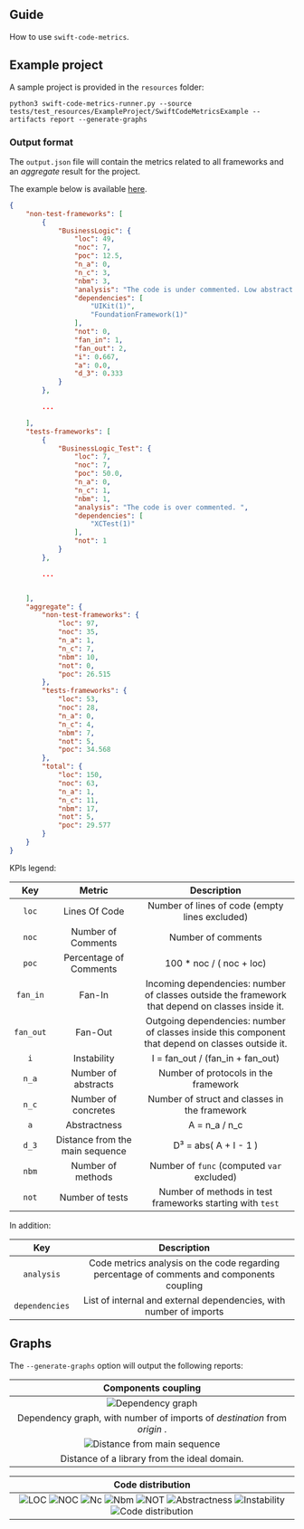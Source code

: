 ## Guide

How to use `swift-code-metrics`.

## Example project

A sample project is provided in the `resources` folder:

`python3 swift-code-metrics-runner.py --source tests/test_resources/ExampleProject/SwiftCodeMetricsExample --artifacts report --generate-graphs`

### Output format

The `output.json` file will contain the metrics related to all frameworks
and an _aggregate_ result for the project.

The example below is available [here](../swift_code_metrics/tests/test_resources/expected_output.json).

```json
{
    "non-test-frameworks": [
        {
            "BusinessLogic": {
                "loc": 49,
                "noc": 7,
                "poc": 12.5,
                "n_a": 0,
                "n_c": 3,
                "nbm": 3,
                "analysis": "The code is under commented. Low abstract component, few interfaces. ",
                "dependencies": [
                    "UIKit(1)",
                    "FoundationFramework(1)"
                ],
                "not": 0,
                "fan_in": 1,
                "fan_out": 2,
                "i": 0.667,
                "a": 0.0,
                "d_3": 0.333
            }
        },

        ...

    ],
    "tests-frameworks": [
        {
            "BusinessLogic_Test": {
                "loc": 7,
                "noc": 7,
                "poc": 50.0,
                "n_a": 0,
                "n_c": 1,
                "nbm": 1,
                "analysis": "The code is over commented. ",
                "dependencies": [
                    "XCTest(1)"
                ],
                "not": 1
            }
        },

        ...


    ],
    "aggregate": {
        "non-test-frameworks": {
            "loc": 97,
            "noc": 35,
            "n_a": 1,
            "n_c": 7,
            "nbm": 10,
            "not": 0,
            "poc": 26.515
        },
        "tests-frameworks": {
            "loc": 53,
            "noc": 28,
            "n_a": 0,
            "n_c": 4,
            "nbm": 7,
            "not": 5,
            "poc": 34.568
        },
        "total": {
            "loc": 150,
            "noc": 63,
            "n_a": 1,
            "n_c": 11,
            "nbm": 17,
            "not": 5,
            "poc": 29.577
        }
    }
}
```

KPIs legend:

|    Key    |              Metric              |                                             Description                                             |
|:---------:|:--------------------------------:|:---------------------------------------------------------------------------------------------------:|
|   `loc`   |           Lines Of Code          |                            Number of lines of code (empty lines excluded)                           |
|   `noc`   |        Number of Comments        |                                          Number of comments                                         |
|   `poc`   |      Percentage of Comments      |                                       100 * noc / ( noc + loc)                                      |
|  `fan_in` |              Fan-In              | Incoming dependencies: number of classes  outside the framework that depend on classes  inside it.  |
| `fan_out` |              Fan-Out             | Outgoing dependencies: number of classes  inside this component that depend on classes  outside it. |
|    `i`    |            Instability           |                                   I = fan_out / (fan_in + fan_out)                                  |
|   `n_a`   |        Number of abstracts       |                                 Number of protocols in the framework                                |
|   `n_c`   |        Number of concretes       |                            Number of struct and classes in the framework                            |
|    `a`    |           Abstractness           |                                            A = n_a / n_c                                            |
|   `d_3`   | Distance from  the main sequence |                                             D³ = abs( A + I - 1 )                                   |
|   `nbm`   |         Number of methods        |                              Number of `func` (computed `var` excluded)                             |
|   `not`   |          Number of tests         |                      Number of methods in test frameworks starting with `test`                      |

In addition:

|      Key       |                                        Description                                         |
|:--------------:|:------------------------------------------------------------------------------------------:|
|   `analysis`   | Code metrics analysis on the code regarding percentage of comments and components coupling |
| `dependencies` |             List of internal and external dependencies, with number of imports             |


## Graphs

The `--generate-graphs` option will output the following reports:

|                             Components coupling                             |
|:---------------------------------------------------------------------------:|
|              ![Dependency graph](assets/dependency_graph.jpg)               |
|  Dependency graph, with number of imports of _destination_ from _origin_ .  |
| ![Distance from main sequence](assets/deviation_from_the_main_sequence.jpg) |
|                Distance of a library from the ideal domain.                 |

|                                                                                                                                                                     Code distribution                                                                                                                                                                     |
|:---------------------------------------------------------------------------------------------------------------------------------------------------------------------------------------------------------------------------------------------------------------------------------------------------------------------------------------------------------:|
| ![LOC](assets/lines_of_code_-_loc.jpg) ![NOC](assets/number_of_comments_-_noc.jpg) ![Nc](assets/n._of_classes_and_structs.jpg) ![Nbm](assets/n._of_methods_-_nbm.jpg) ![NOT](assets/number_of_tests_-_not.jpg) ![Abstractness](assets/abstractness_-_a.jpg) ![Instability](assets/instability_-_i.jpg) ![Code distribution](assets/code_distribution.jpg) |
